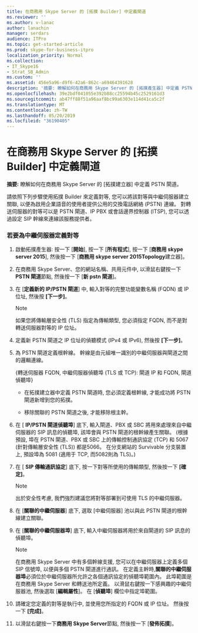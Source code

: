 ```yaml
---
title: 在商務用 Skype Server 的 [拓撲 Builder] 中定義閘道
ms.reviewer: ''
ms.author: v-lanac
author: lanachin
manager: serdars
audience: ITPro
ms.topic: get-started-article
ms.prod: skype-for-business-itpro
localization_priority: Normal
ms.collection:
- IT_Skype16
- Strat_SB_Admin
ms.custom: ''
ms.assetid: 456e5a96-d9f6-42a6-862c-a69464391628
description: '摘要: 瞭解如何在商務用 Skype Server 的 [拓撲產生器] 中定義 PSTN 閘道。'
ms.openlocfilehash: 39e2bdf041055e392b88cc25594b45c2529161d3
ms.sourcegitcommit: ab47ff88f51a96aaf8bc99a6303e114d41ca5c2f
ms.translationtype: MT
ms.contentlocale: zh-TW
ms.lasthandoff: 05/20/2019
ms.locfileid: "36190405"
---
```

# <a name="define-a-gateway-in-topology-builder-in-skype-for-business-server"></a>在商務用 Skype Server 的 [拓撲 Builder] 中定義閘道
 
**摘要:** 瞭解如何在商務用 Skype Server 的 [拓撲建立器] 中定義 PSTN 閘道。
  
請依照下列步驟使用拓撲 Builder 來定義對等, 您可以將該對等與中繼伺服器建立關聯, 以便為啟用企業語音的使用者提供公用的交換電話網絡 (PSTN) 連線。 對轉送伺服器的對等可以是 PSTN 閘道、IP PBX 或會話邊界控制器 (ITSP), 您可以透過設定 SIP 幹線來連線該服務提供者。
  
### <a name="to-define-a-peer-for-the-mediation-server"></a>若要為中繼伺服器定義對等

1. 啟動拓撲產生器: 按一下 [**開始**], 按一下 [**所有程式**], 按一下 [**商務用 skype server 2015**], 然後按一下 [**商務用 skype server 2015Topology**建立器]。
    
2. 在商務用 Skype Server、您的網站名稱、共用元件中, 以滑鼠右鍵按一下**PSTN 閘道**節點, 然後按一下 [**新 pstn 閘道**]。
3. 在 [**定義新的 IP/PSTN 閘道**] 中, 輸入對等的完整功能變數名稱 (FQDN) 或 IP 位址, 然後按 **[下一步]**。
    
    > [!NOTE]
    > 如果您將傳輸層安全性 (TLS) 指定為傳輸類型, 您必須指定 FQDN, 而不是對轉送伺服器對等的 IP 位址。 
  
4. 定義新 PSTN 閘道之 IP 位址的偵聽模式 (IPv4 或 IPv6), 然後按 **[下一步]**。

5. 為 PSTN 閘道定義根幹線。 幹線是由元組唯一識別的中繼伺服器與閘道之間的邏輯連線。
    
    {轉送伺服器 FQDN, 中繼伺服器偵聽埠 (TLS 或 TCP): 閘道 IP 和 FQDN, 閘道偵聽埠}
    
     - 在拓撲建立器中定義 PSTN 閘道時, 您必須定義根幹線, 才能成功將 PSTN 閘道新增到您的拓撲。
    
     - 移除關聯的 PSTN 閘道之後, 才能移除根主幹。
    
6. 在 [ **IP/PSTN 閘道偵聽埠**] 底下, 輸入閘道、PBX 或 SBC 將用來處理來自中繼伺服器的 SIP 訊息的偵聽埠, 該埠會與 PSTN 閘道的根幹線產生關聯。 (根據預設, 埠在 PSTN 閘道、PBX 或 SBC 上的傳輸控制通訊協定 (TCP) 和 5067 (針對傳輸層安全性 (TLS)) 都是5066。 在分支網站的 Survivable 分支裝置上, 預設埠為 5081 (適用于 TCP, 而5082則為 TLS)。)
    
7. 在 [ **SIP 傳輸通訊協定**] 底下, 按一下對等所使用的傳輸類型, 然後按一下 **[確定]**。
    
    > [!NOTE]
    > 出於安全性考慮, 我們強烈建議您將對等部署到可使用 TLS 的中繼伺服器。 
  
8. 在 [**關聯的中繼伺服器**] 底下, 選取 [中繼伺服器] 池以與此 PSTN 閘道的根幹線建立關聯。
    
9. 在 [**關聯的中繼伺服器埠**] 底下, 輸入中繼伺服器將用於來自閘道的 SIP 訊息的偵聽埠。
    
    > [!NOTE]
    > 在商務用 Skype Server 中有多個幹線支援, 您可以在中繼伺服器上定義多個 SIP 信號埠, 以便與多個 PSTN 閘道進行通訊。 在定義主幹時,**關聯的中繼伺服器埠**必須位於中繼伺服器所允許之各個通訊協定的偵聽埠範圍內。 此埠範圍是在商務用 Skype Server 和轉送池所定義。 以滑鼠右鍵按一下感興趣的中繼伺服器池, 然後選取 [**編輯屬性**]。 在 [**偵聽埠**] 欄位中指定埠範圍。
  
10. 請確定您定義的對等是執行中, 並使用您所指定的 FQDN 或 IP 位址。 然後按一下 **[完成]**。
    
11. 以滑鼠右鍵按一下**商務用 Skype Server**節點, 然後按一下 [**發佈拓撲**]。
    

